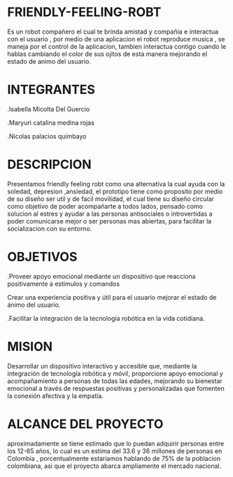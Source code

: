 # FRIENDLY-FEELING-ROBT
Es un robot compañero el cual te brinda amistad y compañia e interactua con el usuario , por medio de una aplicacion el robot reproduce musica , se maneja por el control de la aplicacion, tambien interactua contigo cuando le hablas cambiando el color de sus ojitos de esta manera mejorando el estado de animo del usuario.
# INTEGRANTES
.Isabella Micolta Del Guercio
                                                                                                                                                                        
.Maryuri catalina medina rojas
                                                                                                                                                                        
.Nicolas palacios quimbayo
# DESCRIPCION
Presentamos friendly feeling robt como una alternativa la cual ayuda con la soledad, depresion ,ansiedad, el prototipo tiene como proposito por medio de su diseño ser util y de facil movilidad, el cual tiene su diseño circular como objetivo de poder acompañarte a todos lados, pensado como solucion al estres y ayudar a las personas antisociales o introvertidas a poder comunicarse mejor o ser personas mas abiertas, para facilitar la socializacion con su entorno.

# OBJETIVOS
.Proveer apoyo emocional mediante un dispositivo que reacciona positivamente a estímulos y comandos


Crear una experiencia positiva y útil para el usuario mejorar el estado de ánimo del usuario.
                                                                                                                                                                      
.Facilitar la integración de la tecnología robótica en la vida cotidiana.

# MISION
Desarrollar un dispositivo interactivo y accesible que, mediante la integración de tecnología robótica y móvil, proporcione apoyo emocional y acompañamiento a personas de todas las edades, mejorando su bienestar emocional a través de respuestas positivas y personalizadas que fomenten la conexión afectiva y la empatía.

# ALCANCE DEL PROYECTO
aproximadamente se tiene estimado que lo puedan adquirir personas entre los 12-65 años, lo cual es un estima del  33.6 y 36 millones de personas en Colombia , porcentualmente estariamos hablando de 75% de la poblacion colombiana, asi que el proyecto abarca ampliamente el mercado nacional.

